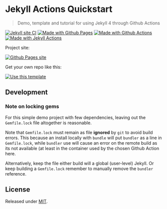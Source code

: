 # Jekyll Actions Quickstart
> Demo, template and tutorial for using Jekyll 4 through Github Actions

[![Jekyll site CI](https://github.com/MichaelCurrin/jekyll-actions-quickstart/workflows/Jekyll%20site%20CI/badge.svg)](https://github.com/MichaelCurrin/jekyll-actions-quickstart/actions)
[![Made with Github Pages](https://img.shields.io/badge/Made%20with-Github%20Pages-blue.svg)](https://pages.github.com/)
[![Made with Github Actions](https://img.shields.io/badge/Made%20with-Github%20Actions-blue.svg)](https://help.github.com/en/actions)
[![Made with Jekyll Actions](https://img.shields.io/badge/Jekyll%20Actions-2.0.0-blue.svg)](https://github.com/marketplace/actions/jekyll-actions)


Project site:

[![Github Pages site](https://img.shields.io/badge/site-Github%20Pages-blue?style=for-the-badge)](https://michaelcurrin.github.io/jekyll-actions-quickstart/)


Get your own repo like this:

[![Use this template](https://img.shields.io/badge/Use_this_template-green.svg)](https://github.com/MichaelCurrin/jekyll-actions-quickstart/generate)


## Development

### Note on locking gems

For this simple demo project with few dependencies, leaving out the `Gemfile.lock` file altogether is reasonable.

Note that `Gemfile.lock` must remain as file **ignored** by `git` to avoid build errors. This because an install locally with `bundle` will put `bundler` as a line in `Gemfile.lock`, while `bundler` use will cause an error on the remote build as its not available (at least in the container used by the chosen Github Action here.

Alternatively, keep the file either build will a global (user-level) Jekyll. Or keep building a `Gemfile.lock` remember to manually remove the `bundler` reference.



## License

Released under [MIT](/LICENSE).
